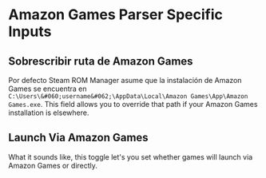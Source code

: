 # Amazon Games Parser Specific Inputs

## Sobrescribir ruta de Amazon Games
Por defecto Steam ROM Manager asume que la instalación de Amazon Games se encuentra en `C:\Users\&#060;username&#062;\AppData\Local\Amazon Games\App\Amazon Games.exe`. This field allows you to override that path if your Amazon Games installation is elsewhere.

## Launch Via Amazon Games

What it sounds like, this toggle let's you set whether games will launch via Amazon Games or directly.
